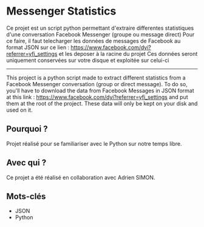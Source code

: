 # Messenger Statistics 

Ce projet est un script python permettant d'extraire differentes statistiques d'une conversation Facebook Messenger (groupe ou message direct)
Pour ce faire, il faut telecharger les données de messages de Facebook au format JSON sur ce lien : https://www.facebook.com/dyi?referrer=yfi_settings et les deposer à la racine du projet
Ces données seront uniquement conservées sur votre disque et exploitée sur celui-ci

---

This project is a python script made to extract different statistics from a Facebook Messenger conversation (group or direct message).
To do so, you'll have to download the data from Facebook Messages in JSON format at this link : https://www.facebook.com/dyi?referrer=yfi_settings and put them at the root of the project.
These data will only be kept on your disk and used on it.

## Pourquoi ?
Projet réalisé pour se familiariser avec le Python sur notre temps libre.

## Avec qui ?
Ce projet a été réalisé en collaboration avec Adrien SIMON.

## Mots-clés

* JSON
* Python
